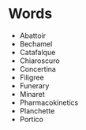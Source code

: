 # Words

* Abattoir
* Bechamel
* Catafalque
* Chiaroscuro
* Concertina
* Filigree
* Funerary
* Minaret
* Pharmacokinetics
* Planchette
* Portico
